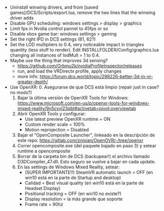 - Uninstall winwing drivers, and from [saved games]/DCS/Scripts/export.lua, remove the two lines that the winwing driver adds
- Disable GPU scheduling: windows settings > display > graphics
- Limit fps in Nvidia control pannel to 45fps or so
- Disable xbox game bar: windows settings > gaming
- Set the right IPD in DCS settings (61, 62?)
- Set the LOD multipliers to 0.4, very noticeable impact in triangles 
  quantity (less stuff to render). Edit INSTALLFOLDER/Config/graphics.lua 
  changing all instances of lodMult = 1 to 0.4.
- Maybe use the thing that improves 3d sensing?
	- https://github.com/Orbmu2k/nvidiaProfileInspector/releases
	- run, and load the VRDirectx profile, apply changes
	- more info: https://forum.dcs.world/topic/298226-better-3d-in-vr-greater-depth/
- Use OpenXR:
    0. Asegurarse de que DCS está limpio (repair just in case? no mods?)
    1. Bajar la última versión de OpenXR Tools for Windows: 
        https://www.microsoft.com/en-us/p/openxr-tools-for-windows-mixed-reality/9n5cvvl23qbt#activetab=pivot:overviewtab
    2. Abrir OpenXR Tools y configurar:
        - Use latest preview OpenXR runtime = ON
        - Custom render scale = 100%
        - Motion reprojection = Disabled
    3. Bajar el "OpenComposite Launcher", linkeado en la descripción de este repo: https://gitlab.com/znixian/OpenOVR/-/tree/openxr
    4. Correr opencomposite.exe (del paquete bajado en paso 3) y setear runtime a opencomposite
    5. Borrar de la carpeta bin de DCS (backupear!) el archivo llamado D3DCompiler_47.dll. Esto seguro se vuelve a bajar en cada update.
    6. En las settings de Windows Mixed Reality, setear:
        - (SUPER IMPORTANTE!!) SteamVR automatic launch = OFF (en win10 está en la parte de Startup and desktop)
        - Calidad = Best visual quality (en win10 está en la parte de Headset Display)
        - Positional tracking = OFF (en win10 no existe?)
        - Display resolution = la más grande que soporte
        - Frame rate = 90hz
